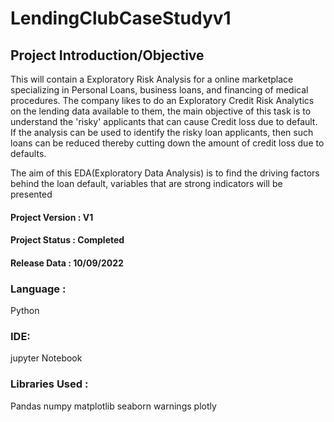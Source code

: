 # LendingClubCaseStudyv1

## Project Introduction/Objective
This will contain a Exploratory Risk Analysis for a online marketplace specializing in Personal Loans, business loans, and financing of medical procedures. The company likes to do an Exploratory Credit Risk Analytics on the lending data available to them, the main objective of this task is to understand the 'risky' applicants that can cause Credit loss due to default. If the analysis can be used to identify the risky loan applicants, then such loans can be reduced thereby cutting down the amount of credit loss due to defaults.

The aim of this EDA(Exploratory Data Analysis) is to find the driving factors behind the loan default, variables that are strong indicators will be presented

#### Project Version : V1
#### Project Status  : Completed
#### Release Data    : 10/09/2022

### Language : 
Python

### IDE: 
jupyter Notebook

### Libraries Used :
Pandas
numpy
matplotlib
seaborn
warnings
plotly



